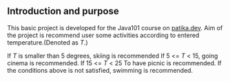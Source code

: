 ## Introduction and purpose
This basic project is developed for the Java101 course on <a href="https://patika.dev">patika.dev</a>. Aim of the project is recommend user some activities according to entered temperature.(Denoted as <i>T</i>.)

If <i>T</i> is smaller than 5 degrees, skiing is recommended
If 5 <= <i>T</i> < 15, going cinema is recommended.
If 15 <= <i>T</i> < 25 To have picnic is recommended.
If the conditions above is not satisfied, swimming is recommended.